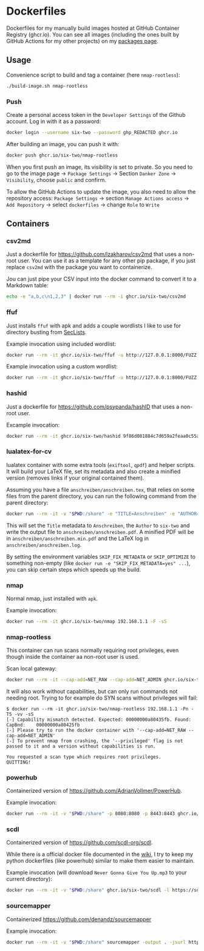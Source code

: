# Dockerfiles

Dockerfiles for my manually build images hosted at GitHub Container Registry (ghcr.io).
You can see all images (including the ones built by GitHub Actions for my other projects) on my [packages page](https://github.com/six-two?tab=packages).

## Usage

Convenience script to build and tag a container (here `nmap-rootless`):
```bash
./build-image.sh nmap-rootless
```

### Push

Create a personal access token in the `Developer Settings` of the Github account.
Log in with it as a password:
```bash
docker login --username six-two --password ghp_REDACTED ghcr.io
```

After building an image, you can push it with:
```bash
docker push ghcr.io/six-two/nmap-rootless
```

When you first push an image, its visibility is set to private.
So you need to go to the image page -> `Package Settings` -> Section `Danker Zone` -> `Visibility`, choose `public` and confirm.

To allow the GitHub Actions to update the image, you also need to allow the repository access: `Package Settings` -> section `Manage Actions access` -> `Add Repository` -> select `dockerfiles` -> change `Role` to `Write`

## Containers

### csv2md

Just a dockerfile for <https://github.com/lzakharov/csv2md> that uses a non-root user.
You can use it as a template for any other pip package, if you just replace `csv2md` with the package you want to containerize.

Jou can just pipe your CSV input into the docker command to convert it to a Markdown table:
```bash
echo -e "a,b,c\n1,2,3" | docker run --rm -i ghcr.io/six-two/csv2md
```

### ffuf

Just installs `ffuf` with apk and adds a couple wordlists I like to use for directory busting from [SecLists](https://github.com/danielmiessler/SecLists/tree/master/Discovery/Web-Content).

Example invocation using included wordlist:
```bash
docker run --rm -it ghcr.io/six-two/ffuf -u http://127.0.0.1:8000/FUZZ -w /wordlists/common.txt -mc 200
```

Example invocation using a custom wordlist:
```bash
docker run --rm -it ghcr.io/six-two/ffuf -u http://127.0.0.1:8000/FUZZ -w /wordlists/common.txt -mc 200
```

### hashid

Just a dockerfile for <https://github.com/psypanda/hashID> that uses a non-root user.

Excample invocation:
```bash
docker run --rm -it ghcr.io/six-two/hashid 9f86d081884c7d659a2feaa0c55ad015a3bf4f1b2b0b822cd15d6c15b0f00a08
```

### lualatex-for-cv

lualatex container with some extra tools (`exiftool`, `qpdf`) and helper scripts.
It will build your LaTeX file, set its metadata and also create a minified version (removes links if your original contained them).

Assuming you have a file `anschreiben/anschreiben.tex`, that relies on some files from the parent directory, you can run the following command from the parent directory:
```bash
docker run --rm -it -v "$PWD:/share" -e "TITLE=Anschreiben" -e "AUTHOR=six-two" -w /share/anschreiben ghcr.io/six-two/lualatex-for-cv anschreiben.tex
```

This will set the `Title` metadata to `Anschreiben`, the `Author` to `six-two` and write the output file to `anschreiben/anschreiben.pdf`.
A minified PDF will be in `anschreiben/anschreiben.min.pdf` and the LaTeX log in `anschreiben/anschreiben.log`.

By setting the environment variables `SKIP_FIX_METADATA` or `SKIP_OPTIMIZE` to something non-empty (like `docker run -e "SKIP_FIX_METADATA=yes" ...`), you can skip certain steps which speeds up the build.

### nmap

Normal nmap, just installed with `apk`.

Example invocation:
```bash
docker run --rm -it ghcr.io/six-two/nmap 192.168.1.1 -F -sS
```

### nmap-rootless

This container can run scans normally requiring root privileges, even though inside the container aa non-root user is used.

Scan local gateway:
```bash
docker run --rm -it --cap-add=NET_RAW --cap-add=NET_ADMIN ghcr.io/six-two/nmap-rootless 192.168.1.1 -Pn -T5 -vv
```

It will also work without capabilities, but can only run commands not needing root.
Trying to for example do SYN scans without privileges will fail:
```
$ docker run --rm -it ghcr.io/six-two/nmap-rootless 192.168.1.1 -Pn -T5 -vv -sS
[-] Capability mismatch detected. Expected: 00000000a80435fb. Found: CapBnd:	00000000a80425fb
[-] Please try to run the docker container with '--cap-add=NET_RAW --cap-add=NET_ADMIN'
[-] To prevent nmap from crashing, the '--privileged' flag is not passed to it and a version without capabilities is run.

You requested a scan type which requires root privileges.
QUITTING!
```

### powerhub

Containerized version of <https://github.com/AdrianVollmer/PowerHub>.

Example invocation:
```bash
docker run --rm -it -v "$PWD:/share" -p 8080:8080 -p 8443:8443 ghcr.io/six-two/powerhub your-local-hostname-or-domain-fronting.com --no-auth
```

### scdl

Containerized version of <https://github.com/scdl-org/scdl>.

While there is a official docker file documented in the [wiki](https://github.com/scdl-org/scdl/wiki/Try-scdl-with-docker), I try to keep my python dockerfiles (like powerhub) similar to make them easier to maintain.

Example invocation (will download `Never Gonna Give You Up.mp3` to your current directory):
```bash
docker run --rm -it -v "$PWD:/share" ghcr.io/six-two/scdl -l https://soundcloud.com/rick-astley-official/never-gonna-give-you-up-4
```

### sourcemapper

Containerized <https://github.com/denandz/sourcemapper>

Example invocation:
```bash
docker run --rm -it -v "$PWD:/share" sourcemapper -output . -jsurl https://example.com/somescript.js
```

